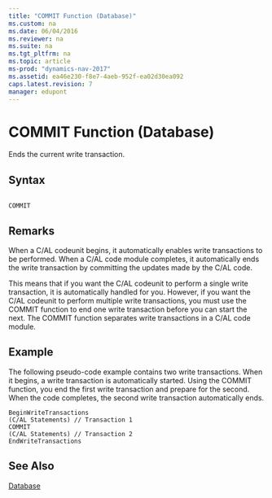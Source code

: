 ```yaml
---
title: "COMMIT Function (Database)"
ms.custom: na
ms.date: 06/04/2016
ms.reviewer: na
ms.suite: na
ms.tgt_pltfrm: na
ms.topic: article
ms-prod: "dynamics-nav-2017"
ms.assetid: ea46e230-f8e7-4aeb-952f-ea02d30ea092
caps.latest.revision: 7
manager: edupont
---
```

# COMMIT Function (Database)
Ends the current write transaction.  
  
## Syntax  
  
```  
  
COMMIT  
```  
  
## Remarks  
 When a C\/AL codeunit begins, it automatically enables write transactions to be performed. When a C\/AL code module completes, it automatically ends the write transaction by committing the updates made by the C\/AL code.  
  
 This means that if you want the C\/AL codeunit to perform a single write transaction, it is automatically handled for you. However, if you want the C\/AL codeunit to perform multiple write transactions, you must use the COMMIT function to end one write transaction before you can start the next. The COMMIT function separates write transactions in a C\/AL code module.  
  
## Example  
 The following pseudo\-code example contains two write transactions. When it begins, a write transaction is automatically started. Using the COMMIT function, you end the first write transaction and prepare for the second. When the code completes, the second write transaction automatically ends.  
  
```  
BeginWriteTransactions  
(C/AL Statements) // Transaction 1  
COMMIT  
(C/AL Statements) // Transaction 2  
EndWriteTransactions   
```  
  
## See Also  
 [Database](Database.md)